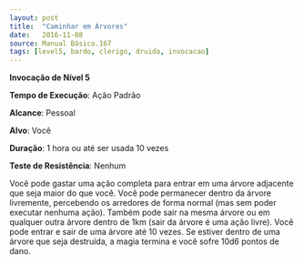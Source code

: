 ```yaml
---
layout: post
title:  "Caminhar em Árvores"
date:   2016-11-08
source: Manual Básico.167
tags: [level5, bardo, clerigo, druida, invocacao]
---
```


**Invocação de Nível 5**

**Tempo de Execução**: Ação Padrão

**Alcance**: Pessoal

**Alvo**: Você

**Duração**: 1 hora ou até ser usada 10 vezes

**Teste de Resistência**: Nenhum

Você pode gastar uma ação completa para entrar em uma árvore adjacente que seja maior do que você. 
Você pode permanecer dentro da árvore livremente, percebendo os arredores de forma normal (mas sem poder executar nenhuma ação). 
Também pode sair na mesma árvore ou em qualquer outra árvore dentro de 1km (sair da árvore é uma ação livre). Você pode entrar e sair de uma árvore até 10 vezes. Se estiver dentro de uma árvore que seja destruída, a magia termina e você sofre 10d6 pontos de dano.